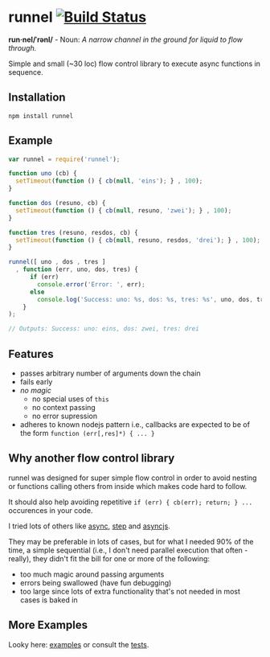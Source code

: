 # runnel [![Build Status](https://secure.travis-ci.org/thlorenz/runnel.png)](http://travis-ci.org/thlorenz/runnel)

**run·nel/ˈrənl/** - Noun: *A narrow channel in the ground for liquid to flow through.*

Simple and small (~30 loc) flow control library to execute async functions in sequence.

## Installation

    npm install runnel

## Example

```javascript
var runnel = require('runnel');

function uno (cb) {
  setTimeout(function () { cb(null, 'eins'); } , 100);
}

function dos (resuno, cb) {
  setTimeout(function () { cb(null, resuno, 'zwei'); } , 100);
}

function tres (resuno, resdos, cb) {
  setTimeout(function () { cb(null, resuno, resdos, 'drei'); } , 100);
}

runnel([ uno , dos , tres ]
  , function (err, uno, dos, tres) {
      if (err) 
        console.error('Error: ', err);
      else
        console.log('Success: uno: %s, dos: %s, tres: %s', uno, dos, tres);
    }
);

// Outputs: Success: uno: eins, dos: zwei, tres: drei

```

## Features

- passes arbitrary number of arguments down the chain
- fails early
- *no magic*
  - no special uses of `this`
  - no context passing
  - no error supression
- adheres to known nodejs pattern i.e., callbacks are expected to be of the form `function (err[,res]*) { ... }`

## Why another flow control library

runnel was designed for super simple flow control in order to avoid nesting or
functions calling others from inside which makes code hard to follow.

It should also help avoiding repetitive `if (err) { cb(err); return; } ...` occurences in your code.

I tried lots of others like [async](https://github.com/caolan/async), [step](https://github.com/creationix/step) and [asyncjs](https://github.com/fjakobs/async.js).

They may be preferable in lots of cases, but for what I needed 90% of the time,
a simple sequential (i.e., I don't need parallel execution that often -
really), they didn't fit the bill for one or more of the following:

- too much magic around passing arguments
- errors being swallowed (have fun debugging)
- too large since lots of extra functionality that's not needed in most cases is baked in

## More Examples

Looky here: [examples](https://github.com/thlorenz/runnel/tree/master/examples) or consult the [tests](https://github.com/thlorenz/runnel/tree/master/tests).
